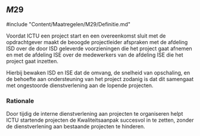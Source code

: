 ## $M29$

#include "Content/Maatregelen/M29/Definitie.md"

Voordat ICTU een project start en een overeenkomst sluit met de opdrachtgever maakt de beoogde projectleider afspraken met de afdeling ISD over de door ISD geleverde voorzieningen die het project gaat afnemen en met de afdeling ISE over de medewerkers van de afdeling ISE die het project gaat inzetten.

Hierbij bewaken ISD en ISE dat de omvang, de snelheid van opschaling, en de behoefte aan ondersteuning van het project zodanig is dat dit samengaat met ongestoorde dienstverlening aan de lopende projecten.

### Rationale

Door tijdig de interne dienstverlening aan projecten te organiseren helpt ICTU startende projecten de Kwaliteitsaanpak succesvol in te zetten, zonder de dienstverlening aan bestaande projecten te hinderen.
